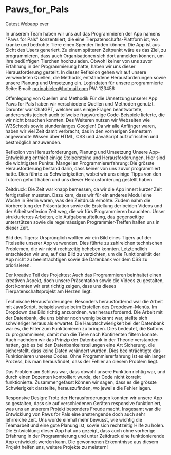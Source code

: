 # Paws_for_Pals
Cutest Webapp ever

In unserem Team haben wir uns auf das Programmieren der App namens "Paws for Pals" konzentriert, die eine Tierpatenschafts-Plattform ist, wo kranke und bedrohte Tiere einen Spender finden können. Die App ist aus Sicht des Users generiert. Zu einem späteren Zeitpunkt wäre es das Ziel, zu programmieren, dass auch Organisationen sich dort anmelden können, um ihre bedürftigen Tierchen hochzuladen.
Obwohl keiner von uns zuvor Erfahrung in der Programmierung hatte, haben wir uns dieser Herausforderung gestellt. In dieser Reflexion gehen wir auf unsere verwendeten Quellen, die Methodik, entstandene Herausforderungen sowie unsere Planung und Umsetzung ein.
Logindaten für unsere programmierte Seite:
Email: norinabieler@hotmail.com
PW: 123456

Offenlegung von Quellen und Methodik
Für die Umsetzung unserer App Paws for Pals haben wir verschiedene Quellen und Methoden genutzt. Darunter war ChatGPT, welcher uns einige Fragen beantwortete, andererseits jedoch auch teilweise fragwürdige Code-Beispiele lieferte, die wir nicht brauchen konnten. Des Weiteren nutzen wir Webseiten wie W3Schools sowie stundenlanges Googlen! Da wir alle Anfänger waren, haben wir viel Zeit damit verbracht, das in den vorherigen Semestern angewandte Wissen über HTML, CSS und JavaScript aufzufrischen und bestmöglich anzuwenden. 

Reflexion von Herausforderungen, Planung und Umsetzung
Unsere App-Entwicklung enthielt einige Stolpersteine und Herausforderungen. Hier sind die wichtigsten Punkte:
Mangel an Programmiererfahrung: Die grösste Herausforderung bestand darin, dass keiner von uns zuvor programmiert hatte. Dies führte zu Schwierigkeiten, wobei wir uns einige Tipps von den Tutoren geholt haben und uns dieser Herausforderung gestellt haben.

Zeitdruck: Die Zeit war knapp bemessen, da wir die App innert kurzer Zeit fertigstellen mussten. Dazu kam, dass wir für ein anderes Modul eine Woche in Berlin waren, was den Zeitdruck erhöhte. Zudem nahm die Vorbereitung der Präsentation sowie die Erstellung der beiden Videos und der Arbeitsreflexion Zeit weg, die wir fürs Programmieren brauchten.
Unser strukturiertes Arbeiten, die Aufgabenaufteilung, das gegenseitige unterstützen sowie die regelmässigen Programmier-Treffen halfen uns in dieser Zeit.

Bild des Tigers: Ursprünglich wollten wir ein Bild eines Tigers auf der Titelseite unserer App verwenden. Dies führte zu zahlreichen technischen Problemen, die wir nicht rechtzeitig beheben konnten. Letztendlich entschieden wir uns, auf das Bild zu verzichten, um die Funktionalität der App nicht zu beeinträchtigen sowie die Datenbank vor dem CSS zu priorisieren.

Der kreative Teil des Projektes: Auch das Programmieren beinhaltet einen kreativen Aspekt, doch unsere Präsentation sowie die Videos zu gestalten, dort konnten wir erst richtig zeigen, dass uns dieses Tierpatenschaftsprojekt am Herzen liegt.

Technische Herausforderungen: Besonders herausfordernd war die Arbeit mit JavaScript, beispielsweise beim Erstellen des Dropdown-Menüs. Im Dropdown das Bild richtig anzuordnen, war herausfordernd.
Die Arbeit mit der Datenbank, die uns bisher noch wenig bekannt war, stellte sich schwieriger heraus als erwartet. Die Hauptschwierigkeit bei der Datenbank war es, die Filter zum Funktionieren zu bringen. Dies bedeutet, die Buttons zu programmieren, damit man die Tiere nach Kontinenten filtern konnte. Auch nachdem wir das Prinzip der Datenbank in der Theorie verstanden hatten, gab es bei den Datenbankeinstellungen eine Art Sicherung, die sicherstellt, dass keine Daten verändert wurden. Dies beeinträchtigte das Funktionieren unseres Codes. Ohne Programmiererfahrung ist es ein langer Prozess, bis man herausfindet, dass der Fehler an diesem Problem liegt.

Das Problem am Schluss war, dass obwohl unsere Funktion richtig war, und durch einen Dozenten kontrolliert wurde, der Code nicht korrekt funktionierte. Zusammengefasst können wir sagen, dass es die grösste Schwierigkeit darstellte, herauszufinden, wo jeweils die Fehler lagen.

Responsive Design: Trotz der Herausforderungen konnten wir unsere App so gestalten, dass sie auf verschiedenen Geräten responsive funktioniert, was uns an unserem Projekt besonders Freude macht.
Insgesamt war die Entwicklung von Paws for Pals eine anstrengende doch auch sehr lehrreiche Zeit. Uns wurde einmal mehr bewusst, wie wichtig die Teamarbeit und eine gute Planung ist, sowie sich rechtzeitig Hilfe zu holen. Die Entwicklung dieser App hat uns gezeigt, dass auch ohne vorherige Erfahrung in der Programmierung und unter Zeitdruck eine funktionierende App entwickelt werden kann. Die gewonnenen Erkenntnisse aus diesem Projekt helfen uns, weitere Projekte zu meistern!
